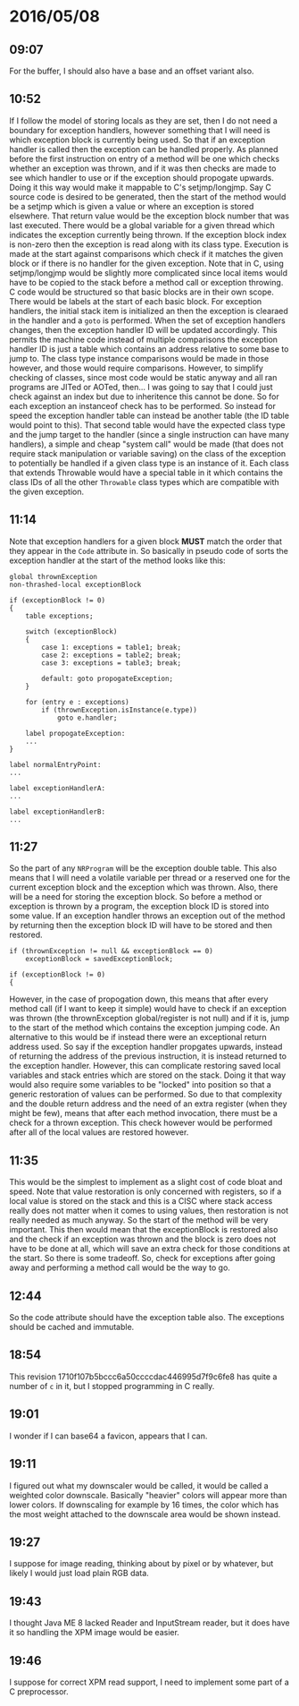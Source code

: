 # 2016/05/08

## 09:07

For the buffer, I should also have a base and an offset variant also.

## 10:52

If I follow the model of storing locals as they are set, then I do not need a
boundary for exception handlers, however something that I will need is which
exception block is currently being used. So that if an exception handler is
called then the exception can be handled properly. As planned before the
first instruction on entry of a method will be one which checks whether an
exception was thrown, and if it was then checks are made to see which handler
to use or if the exception should propogate upwards. Doing it this way would
make it mappable to C's setjmp/longjmp. Say C source code is desired to be
generated, then the start of the method would be a setjmp which is given a
value or where an exception is stored elsewhere. That return value would be the
exception block number that was last executed. There would be a global
variable for a given thread which indicates the exception currently being
thrown. If the exception block index is non-zero then the exception is read
along with its class type. Execution is made at the start against comparisons
which check if it matches the given block or if there is no handler for the
given exception. Note that in C, using setjmp/longjmp would be slightly more
complicated since local items would have to be copied to the stack before a
method call or exception throwing. C code would be structured so that basic
blocks are in their own scope. There would be labels at the start of each
basic block. For exception handlers, the initial stack item is initialized an
then the exception is clearaed in the handler and a `goto` is performed. When
the set of exception handlers changes, then the exception handler ID will be
updated accordingly. This permits the machine code instead of multiple
comparisons the exception handler ID is just a table which contains an address
relative to some base to jump to. The class type instance comparisons would be
made in those however, and those would require comparisons. However, to
simplify checking of classes, since most code would be static anyway and all
ran programs are JITed or AOTed, then... I was going to say that I could just
check against an index but due to inheritence this cannot be done. So for each
exception an instanceof check has to be performed. So instead for speed the
exception handler table can instead be another table (the ID table would
point to this). That second table would have the expected class type and the
jump target to the handler (since a single instruction can have many handlers),
a simple and cheap "system call" would be made (that does not require stack
manipulation or variable saving) on the class of the exception to potentially
be handled if a given class type is an instance of it. Each class that extends
Throwable would have a special table in it which contains the class IDs of all
the other `Throwable` class types which are compatible with the given
exception.

## 11:14

Note that exception handlers for a given block **MUST** match the order that
they appear in the `Code` attribute in. So basically in pseudo code of sorts
the exception handler at the start of the method looks like this:

	global thrownException
	non-thrashed-local exceptionBlock
	
	if (exceptionBlock != 0)
	{
		table exceptions;
		
		switch (exceptionBlock)
		{
			case 1: exceptions = table1; break;
			case 2: exceptions = table2; break;
			case 3: exceptions = table3; break;
				
			default: goto propogateException; 
		}
		
		for (entry e : exceptions)
			if (thrownException.isInstance(e.type))
				goto e.handler;
		
		label propogateException:
		...
	}
	
	label normalEntryPoint:
	...
	
	label exceptionHandlerA:
	...
	
	label exceptionHandlerB:
	...

## 11:27

So the part of any `NRProgram` will be the exception double table. This also
means that I will need a volatile variable per thread or a reserved one for
the current exception block and the exception which was thrown. Also, there
will be a need for storing the exception block. So before a method or exception
is thrown by a program, the exception block ID is stored into some value. If
an exception handler throws an exception out of the method by returning then
the exception block ID will have to be stored and then restored.

	if (thrownException != null && exceptionBlock == 0)
		exceptionBlock = savedExceptionBlock;
		
	if (exceptionBlock != 0)
	{

However, in the case of propogation down, this means that after every method
call (if I want to keep it simple) would have to check if an exception was
thrown (the thrownException global/register is not null) and if it is, jump
to the start of the method which contains the exception jumping code. An
alternative to this would be if instead there were an exceptional return
address used. So say if the exception handler propgates upwards, instead of
returning the address of the previous instruction, it is instead returned to
the exception handler. However, this can complicate restoring saved local
variables and stack entries which are stored on the stack. Doing it that way
would also require some variables to be "locked" into position so that a
generic restoration of values can be performed. So due to that complexity and
the double return address and the need of an extra register (when they might
be few), means that after each method invocation, there must be a check for
a thrown exception. This check however would be performed after all of the
local values are restored however.

## 11:35

This would be the simplest to implement as a slight cost of code bloat and
speed. Note that value restoration is only concerned with registers, so if a
local value is stored on the stack and this is a CISC where stack access really
does not matter when it comes to using values, then restoration is not really
needed as much anyway. So the start of the method will be very important. This
then would mean that the exceptionBlock is restored also and the check if an
exception was thrown and the block is zero does not have to be done at all,
which will save an extra check for those conditions at the start. So there is
some tradeoff. So, check for exceptions after going away and performing a
method call would be the way to go.

## 12:44

So the code attribute should have the exception table also. The exceptions
should be cached and immutable.

## 18:54

This revision 1710f107b5bccc6a50ccccdac446995d7f9c6fe8 has quite a number of
`c` in it, but I stopped programming in C really.

## 19:01

I wonder if I can base64 a favicon, appears that I can.

## 19:11

I figured out what my downscaler would be called, it would be called a weighted
color downscale. Basically "heavier" colors will appear more than lower colors.
If downscaling for example by 16 times, the color which has the most weight
attached to the downscale area would be shown instead.

## 19:27

I suppose for image reading, thinking about by pixel or by whatever, but likely
I would just load plain RGB data.

## 19:43

I thought Java ME 8 lacked Reader and InputStream reader, but it does have it
so handling the XPM image would be easier.

## 19:46

I suppose for correct XPM read support, I need to implement some part of a
C preprocessor.


